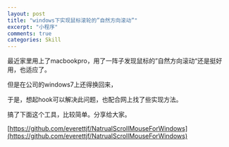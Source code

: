 ```yaml
---
layout: post
title: "windows下实现鼠标滚轮的”自然方向滚动”"
excerpt: "小程序"
comments: true
categories: Skill
---
```




最近家里用上了macbookpro，用了一阵子发现鼠标的”自然方向滚动“还是挺好用，也适应了。

但是在公司的windows7上还得换回来，

于是，想起hook可以解决此问题，也配合网上找了些实现方法。

搞了下面这个工具，比较简单。分享给大家。

[https://github.com/everettjf/NatrualScrollMouseForWindows](https://github.com/everettjf/NatrualScrollMouseForWindows)

